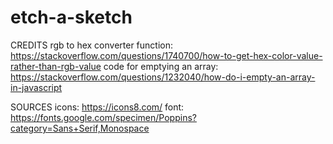 # etch-a-sketch

CREDITS
rgb to hex converter function: https://stackoverflow.com/questions/1740700/how-to-get-hex-color-value-rather-than-rgb-value
code for emptying an array: https://stackoverflow.com/questions/1232040/how-do-i-empty-an-array-in-javascript

SOURCES
icons: https://icons8.com/
font: https://fonts.google.com/specimen/Poppins?category=Sans+Serif,Monospace